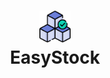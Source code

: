 <div align="center" width="100%">
    <h1><img width="10%" src="./assets/img/logo-easystock2.png" alt="logo"><br>EasyStock</h1>
</div>

